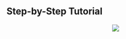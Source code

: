 ## Step-by-Step Tutorial

<p align="center">
  <a href="https://www.fiware.org/developers"><img  src="https://fiware.github.io/tutorials.IoT-over-MQTT/img/fiware.png"></a>
  <script>alert("Welcome to the Step-by-Step Tutorial)</script>
</p>

